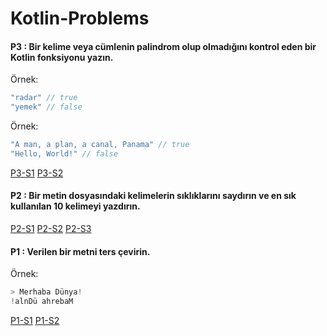 # Kotlin-Problems


#### P3 : Bir kelime veya cümlenin palindrom olup olmadığını kontrol eden bir Kotlin fonksiyonu yazın.
Örnek:
``` kotlin
"radar" // true
"yemek" // false
```
Örnek:
``` kotlin
"A man, a plan, a canal, Panama" // true
"Hello, World!" // false
```
[P3-S1][] [P3-S2][]

[P3-S1]: https://raw.githubusercontent.com/ahmt42/Kotlin-Problems/main/src/P3-1.kt
[P3-S2]: https://raw.githubusercontent.com/ahmt42/Kotlin-Problems/main/src/P3-2.kt


#### P2 : Bir metin dosyasındaki kelimelerin sıklıklarını saydırın ve en sık kullanılan 10 kelimeyi yazdırın.
[P2-S1][] [P2-S2][] [P2-S3][]

[P2-S1]: https://raw.githubusercontent.com/ahmt42/Kotlin-Problems/main/src/P2-1.kt
[P2-S2]: https://raw.githubusercontent.com/ahmt42/Kotlin-Problems/main/src/P2-2.kt
[P2-S3]: https://raw.githubusercontent.com/ahmt42/Kotlin-Problems/main/src/P2-3.kt


#### P1 : Verilen bir metni ters çevirin.
Örnek:
``` kotlin
> Merhaba Dünya!
!alnDü ahrebaM
```
[P1-S1][] [P1-S2][]

[P1-S1]: https://raw.githubusercontent.com/ahmt42/Kotlin-Problems/main/src/P1-1.kt
[P1-S2]: https://raw.githubusercontent.com/ahmt42/Kotlin-Problems/main/src/P1-2.kt
